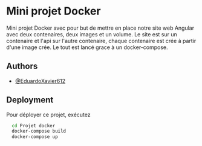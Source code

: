 
# Mini projet Docker

Mini projet Docker avec pour but de mettre en place notre site web Angular avec deux contenaires, deux images et un volume. Le site est sur un contenaire et l'api sur l'autre contenaire, chaque contenaire est crée à partir d'une image crée. Le tout est lancé grace à un docker-compose. 

## Authors

- [@EduardoXavier612](https://www.github.com/EduardoXavier612)


## Deployment

Pour déployer ce projet, exécutez

```bash
  cd Projet docker
  docker-compose build
  docker-compose up
```

